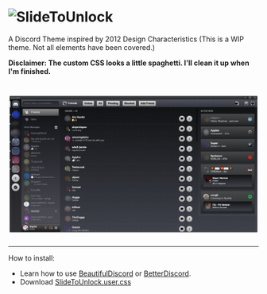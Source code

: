 # ![SlideToUnlock](https://thumbs.gfycat.com/DearestSoupyLamprey-size_restricted.gif)

A Discord Theme inspired by 2012 Design Characteristics (This is a WIP theme. Not all elements have been covered.)

**Disclaimer: The custom CSS looks a little spaghetti. I'll clean it up when I'm finished.**

# ![screenshot](https://raw.githubusercontent.com/SlippingGitty/Discord-2012-Theme/main/screenshots/example.png)
___

How to install:

* Learn how to use [BeautifulDiscord](https://github.com/leovoel/BeautifulDiscord) or [BetterDiscord](https://github.com/rauenzi/BetterDiscordApp).
* Download [SlideToUnlock.user.css](https://raw.githubusercontent.com/SlippingGitty/Discord-2012-Theme/main/SlideToUnlock.user.css)
